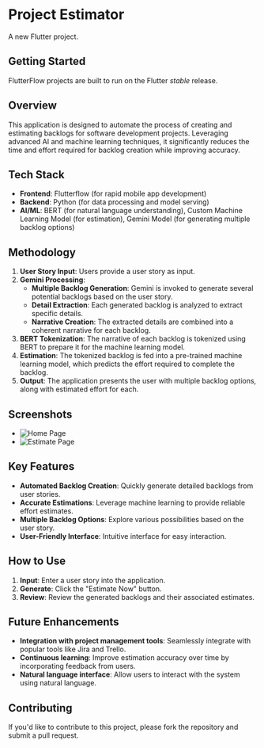 # Project Estimator

A new Flutter project.

## Getting Started

FlutterFlow projects are built to run on the Flutter _stable_ release.

## Overview

This application is designed to automate the process of creating and estimating backlogs for software development projects. Leveraging advanced AI and machine learning techniques, it significantly reduces the time and effort required for backlog creation while improving accuracy.

## Tech Stack

- **Frontend**: Flutterflow (for rapid mobile app development)
- **Backend**: Python (for data processing and model serving)
- **AI/ML**: BERT (for natural language understanding), Custom Machine Learning Model (for estimation), Gemini Model (for generating multiple backlog options)

## Methodology

1. **User Story Input**: Users provide a user story as input.
2. **Gemini Processing**:
   - **Multiple Backlog Generation**: Gemini is invoked to generate several potential backlogs based on the user story.
   - **Detail Extraction**: Each generated backlog is analyzed to extract specific details.
   - **Narrative Creation**: The extracted details are combined into a coherent narrative for each backlog.
3. **BERT Tokenization**: The narrative of each backlog is tokenized using BERT to prepare it for the machine learning model.
4. **Estimation**: The tokenized backlog is fed into a pre-trained machine learning model, which predicts the effort required to complete the backlog.
5. **Output**: The application presents the user with multiple backlog options, along with estimated effort for each.

## Screenshots
- ![Home Page](screenshots/homepage.png)
- ![Estimate Page](screenshots/estimatepage.png)

## Key Features

- **Automated Backlog Creation**: Quickly generate detailed backlogs from user stories.
- **Accurate Estimations**: Leverage machine learning to provide reliable effort estimates.
- **Multiple Backlog Options**: Explore various possibilities based on the user story.
- **User-Friendly Interface**: Intuitive interface for easy interaction.

## How to Use

1. **Input**: Enter a user story into the application.
2. **Generate**: Click the "Estimate Now" button.
3. **Review**: Review the generated backlogs and their associated estimates.

## Future Enhancements

- **Integration with project management tools**: Seamlessly integrate with popular tools like Jira and Trello.
- **Continuous learning**: Improve estimation accuracy over time by incorporating feedback from users.
- **Natural language interface**: Allow users to interact with the system using natural language.

## Contributing

If you'd like to contribute to this project, please fork the repository and submit a pull request.
